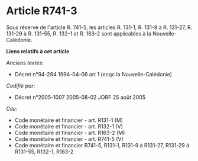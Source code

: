 # Article R741-3

Sous réserve de l'article R. 741-5, les articles R. 131-1, R. 131-9 à R. 131-27, R. 131-29 à R. 131-55, R. 132-1 et R. 163-2
sont applicables à la Nouvelle-Calédonie.

**Liens relatifs à cet article**

_Anciens textes_:

  - Décret n°94-284 1994-04-06 art 1 (ecqc la Nouvelle-Calédonie)

_Codifié par_:

  - Décret n°2005-1007 2005-08-02 JORF 25 août 2005

_Cite_:

  - Code monétaire et financier - art. R131-1 (M)
  - Code monétaire et financier - art. R132-1 (V)
  - Code monétaire et financier - art. R163-2 (M)
  - Code monétaire et financier - art. R741-5 (V)
  - Code monétaire et financier R741-5, R131-1, R131-9 à R131-27, R131-29 à R131-55, R132-1, R163-2
